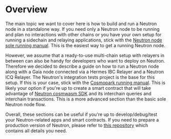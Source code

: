 # Overview

The main topic we want to cover here is how to build and run a Neutron node in a standalone way. If you need only a Neutron node to be running and plan no interactions with other chains or you have your own setup for running a sidechain and relaying applications, stick with the [Neutron node sole running manual](/neutron/build-and-run/neutron-docker). This is the easiest way to get a running Neutron node.

However, we assume that a ready-to-use multi-chain setup with relayers in between can also be handy for developers who want to deploy on Neutron. Therefore we decided to describe a guide on how to run a Neutron node along with a Gaia node connected via a Hermes IBC Relayer and a Neutron ICQ Relayer. The Neutron's integration tests project is the base for this setup. If this is your case, stick with the [Cosmopark running manual](/neutron/build-and-run/cosmopark). This is likely your option if you're up to create a smart contract that will take advantage of [Neutron cosmwasm SDK](https://github.com/neutron-org/neutron-sdk) and its interchain queries and interchain transactions. This is a more advanced section than the basic sole Neutron node flow.

Overall, these sections can be useful if you're up to develop/debug/test your Neutron-related apps and smart contracts. If you need to prepare a production version of Neutron, please refer to [this repository](https://github.com/neutron-org/mainnet-assets) which contains all details you need.
